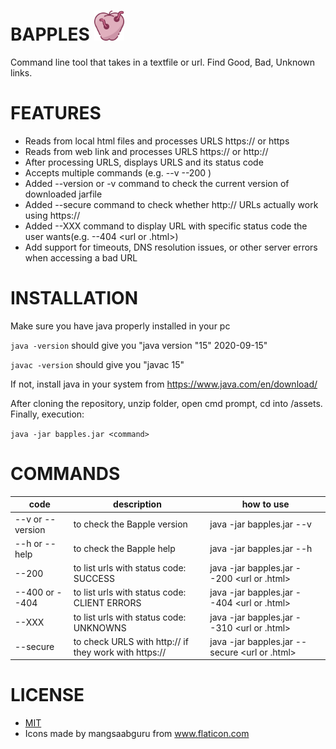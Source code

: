 # BAPPLES <img src="https://github.com/NesaByte/Bapples/blob/master/assets/apple.png" width="48">
Command line tool that takes in a textfile or url. Find Good, Bad, Unknown links.

# FEATURES
- Reads from local html files and processes URLS https:// or https
- Reads from web link and processes URLS https:// or http://
- After processing URLS, displays URLS and its status code
- Accepts multiple commands (e.g. --v --200 <url>)
- Added --version or -v command to check the current version of downloaded jarfile
- Added --secure command to check whether http:// URLs actually work using https://
- Added --XXX command to display URL with specific status code the user wants(e.g. --404 <url or .html>)
- Add support for timeouts, DNS resolution issues, or other server errors when accessing a bad URL


# INSTALLATION
Make sure you have java properly installed in your pc

```java -version``` should give you "java version "15" 2020-09-15"

```javac -version``` should give you "javac 15"

If not, install java in your system from https://www.java.com/en/download/

After cloning the repository, unzip folder, open cmd prompt, cd into /assets. 
Finally, execution:

```java -jar bapples.jar <command>```

# COMMANDS
| code| description | how to use|
|-----------------------|----------------------------------------------|--|
|--v or --version | to check the Bapple version                  | java -jar bapples.jar --v|
|--h or --help    | to check the Bapple help                     |java -jar bapples.jar --h |
|--200            | to list urls with status code: SUCCESS       |java -jar bapples.jar --200 <url or .html>|
|--400 or --404    | to list urls with status code: CLIENT ERRORS |java -jar bapples.jar --404 <url or .html>|
|--XXX            | to list urls with status code: UNKNOWNS      |java -jar bapples.jar --310 <url or .html>|
|--secure         | to check URLS with http:// if they work with https://|java -jar bapples.jar --secure <url or .html>|



# LICENSE
- [MIT](https://github.com/NesaByte/Bapples/blob/master/LICENSE)
- Icons made by mangsaabguru from www.flaticon.com
